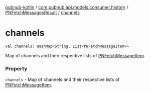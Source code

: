 [pubnub-kotlin](../../index.md) / [com.pubnub.api.models.consumer.history](../index.md) / [PNFetchMessagesResult](index.md) / [channels](./channels.md)

# channels

`val channels: `[`HashMap`](https://kotlinlang.org/api/latest/jvm/stdlib/kotlin.collections/-hash-map/index.html)`<`[`String`](https://kotlinlang.org/api/latest/jvm/stdlib/kotlin/-string/index.html)`, `[`List`](https://kotlinlang.org/api/latest/jvm/stdlib/kotlin.collections/-list/index.html)`<`[`PNFetchMessageItem`](../-p-n-fetch-message-item/index.md)`>>`

Map of channels and their respective lists of [PNFetchMessageItem](../-p-n-fetch-message-item/index.md).

### Property

`channels` - Map of channels and their respective lists of [PNFetchMessageItem](../-p-n-fetch-message-item/index.md).